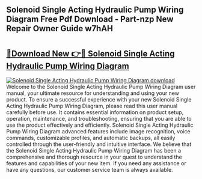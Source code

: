 ## Solenoid Single Acting Hydraulic Pump Wiring Diagram Free Pdf Download - Part-nzp New Repair Owner Guide w7hAH

# <h2><a href="http://dfqd3v6.blite.top/?on=Solenoid+Single+Acting+Hydraulic+Pump+Wiring+Diagram">🔗Download New 👉🔴 Solenoid Single Acting Hydraulic Pump Wiring Diagram</a></h2>

[![Solenoid Single Acting Hydraulic Pump Wiring Diagram download](https://i.imgur.com/lujVjoI.png)](http://dfqd3v6.blite.top/?on=Solenoid+Single+Acting+Hydraulic+Pump+Wiring+Diagram)
Welcome to the Solenoid Single Acting Hydraulic Pump Wiring Diagram user manual, your ultimate resource for understanding and using your new product. To ensure a successful experience with your new Solenoid Single Acting Hydraulic Pump Wiring Diagram, please read this user manual carefully before use. It contains essential information on product setup, operation, maintenance, and troubleshooting, ensuring that you are able to use the product effectively and efficiently. Solenoid Single Acting Hydraulic Pump Wiring Diagram advanced features include image recognition, voice commands, customizable profiles, and automatic backups, all easily controlled through the user-friendly and intuitive interface. We believe that the Solenoid Single Acting Hydraulic Pump Wiring Diagram has been a comprehensive and thorough resource in your quest to understand the features and capabilities of your new item. If you need any assistance or have any questions, our customer service team is always available.

